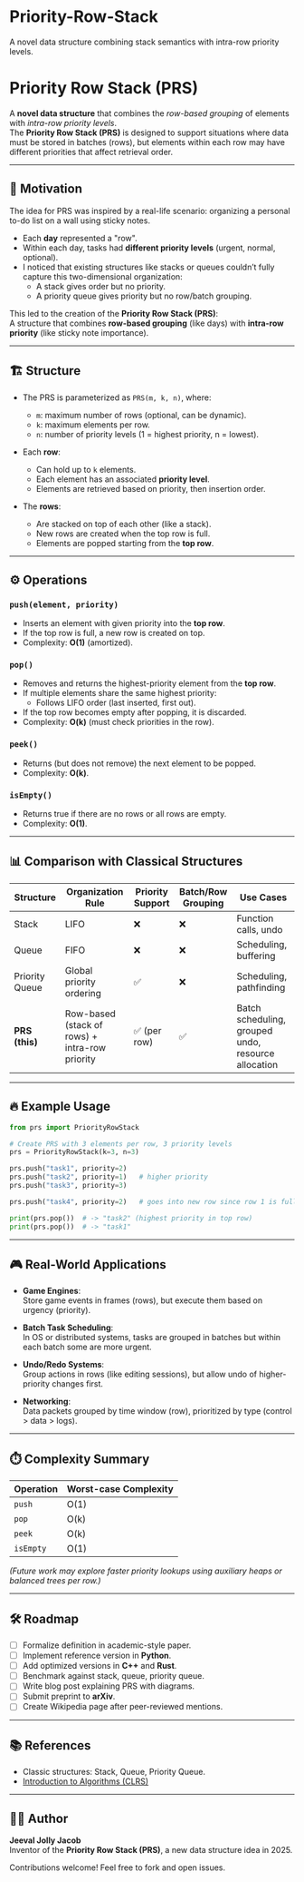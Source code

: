 # Priority-Row-Stack
A novel data structure combining stack semantics with intra-row priority levels.
# Priority Row Stack (PRS)

A **novel data structure** that combines the *row-based grouping* of elements with *intra-row priority levels*.  
The **Priority Row Stack (PRS)** is designed to support situations where data must be stored in batches (rows), but elements within each row may have different priorities that affect retrieval order.  

---

## 📖 Motivation

The idea for PRS was inspired by a real-life scenario: organizing a personal to-do list on a wall using sticky notes.  
- Each **day** represented a "row".  
- Within each day, tasks had **different priority levels** (urgent, normal, optional).  
- I noticed that existing structures like stacks or queues couldn’t fully capture this two-dimensional organization:  
  - A stack gives order but no priority.  
  - A priority queue gives priority but no row/batch grouping.  

This led to the creation of the **Priority Row Stack (PRS)**:  
A structure that combines **row-based grouping** (like days) with **intra-row priority** (like sticky note importance).

---

## 🏗️ Structure

- The PRS is parameterized as `PRS(m, k, n)`, where:
  - `m`: maximum number of rows (optional, can be dynamic).
  - `k`: maximum elements per row.
  - `n`: number of priority levels (1 = highest priority, n = lowest).

- Each **row**:
  - Can hold up to `k` elements.
  - Each element has an associated **priority level**.
  - Elements are retrieved based on priority, then insertion order.

- The **rows**:
  - Are stacked on top of each other (like a stack).
  - New rows are created when the top row is full.
  - Elements are popped starting from the **top row**.

---

## ⚙️ Operations

### `push(element, priority)`
- Inserts an element with given priority into the **top row**.
- If the top row is full, a new row is created on top.
- Complexity: **O(1)** (amortized).

### `pop()`
- Removes and returns the highest-priority element from the **top row**.
- If multiple elements share the same highest priority:
  - Follows LIFO order (last inserted, first out).
- If the top row becomes empty after popping, it is discarded.
- Complexity: **O(k)** (must check priorities in the row).

### `peek()`
- Returns (but does not remove) the next element to be popped.
- Complexity: **O(k)**.

### `isEmpty()`
- Returns true if there are no rows or all rows are empty.
- Complexity: **O(1)**.

---

## 📊 Comparison with Classical Structures

| Structure        | Organization Rule              | Priority Support | Batch/Row Grouping | Use Cases |
|------------------|--------------------------------|-----------------|---------------------|-----------|
| Stack            | LIFO                           | ❌              | ❌                  | Function calls, undo |
| Queue            | FIFO                           | ❌              | ❌                  | Scheduling, buffering |
| Priority Queue   | Global priority ordering       | ✅              | ❌                  | Scheduling, pathfinding |
| **PRS (this)**   | Row-based (stack of rows) + intra-row priority | ✅ (per row) | ✅                  | Batch scheduling, grouped undo, resource allocation |

---

## 🔥 Example Usage

```python
from prs import PriorityRowStack

# Create PRS with 3 elements per row, 3 priority levels
prs = PriorityRowStack(k=3, n=3)

prs.push("task1", priority=2)
prs.push("task2", priority=1)   # higher priority
prs.push("task3", priority=3)

prs.push("task4", priority=2)   # goes into new row since row 1 is full

print(prs.pop())  # -> "task2" (highest priority in top row)
print(prs.pop())  # -> "task1"
```

---

## 🎮 Real-World Applications

- **Game Engines**:  
  Store game events in frames (rows), but execute them based on urgency (priority).  

- **Batch Task Scheduling**:  
  In OS or distributed systems, tasks are grouped in batches but within each batch some are more urgent.  

- **Undo/Redo Systems**:  
  Group actions in rows (like editing sessions), but allow undo of higher-priority changes first.  

- **Networking**:  
  Data packets grouped by time window (row), prioritized by type (control > data > logs).  

---

## ⏱️ Complexity Summary

| Operation | Worst-case Complexity |
|-----------|------------------------|
| `push`    | O(1)                   |
| `pop`     | O(k)                   |
| `peek`    | O(k)                   |
| `isEmpty` | O(1)                   |

*(Future work may explore faster priority lookups using auxiliary heaps or balanced trees per row.)*

---

## 🛠️ Roadmap

- [ ] Formalize definition in academic-style paper.  
- [ ] Implement reference version in **Python**.  
- [ ] Add optimized versions in **C++** and **Rust**.  
- [ ] Benchmark against stack, queue, priority queue.  
- [ ] Write blog post explaining PRS with diagrams.  
- [ ] Submit preprint to **arXiv**.  
- [ ] Create Wikipedia page after peer-reviewed mentions.  

---

## 📚 References

- Classic structures: Stack, Queue, Priority Queue.  
- [Introduction to Algorithms (CLRS)](https://en.wikipedia.org/wiki/Introduction_to_Algorithms)  

---

## 👨‍💻 Author

**Jeeval Jolly Jacob**  
Inventor of the **Priority Row Stack (PRS)**, a new data structure idea in 2025.  

Contributions welcome! Feel free to fork and open issues.
